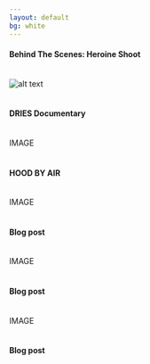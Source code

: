 ```yaml
---
layout: default
bg: white
---
```

#### Behind The Scenes: Heroine Shoot
<br> ![alt text](https://github.com/averyginsberg/portfolio/Heroine2_004.jpg)
<br><br>
#### DRIES Documentary
<br> IMAGE
<br><br>
#### HOOD BY AIR
<br> IMAGE
<br><br>
#### Blog post
<br> IMAGE
<br><br>
#### Blog post
<br> IMAGE
<br><br>
#### Blog post
